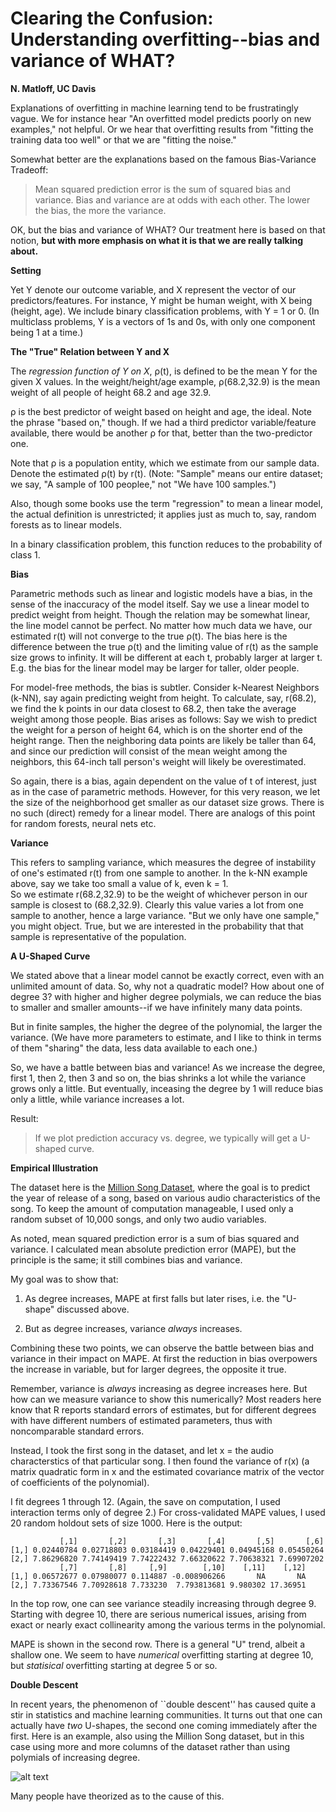 #  Clearing the Confusion:  Understanding overfitting--bias and variance of WHAT?

**N. Matloff, UC Davis** 

Explanations of overfitting in machine learning tend to be frustratingly
vague.  We for instance hear "An overfitted model predicts poorly on new
examples," not helpful.  Or we hear that overfitting results from
"fitting the training data too well" or that we are "fitting the noise."

Somewhat better are the explanations based on the famous Bias-Variance
Tradeoff:

> Mean squared prediction error is the sum of squared bias and variance.
> Bias and variance are at odds with each other.  The lower the bias, the
> more the variance.

OK, but the bias and variance of WHAT?  Our treatment here is based on
that notion, **but with more emphasis on what it is that we are really
talking about.**

**Setting**

Yet Y denote our outcome variable, and X represent the vector of our
predictors/features.  For instance, Y might be human weight, with X
being (height, age).  We include binary classification problems, with Y
= 1 or 0.  (In multiclass problems, Y is a vectors of 1s and 0s, with
only one component being 1 at a time.)

**The "True" Relation between Y and X**

The *regression function of Y on X*, &rho;(t), is defined to be the mean
Y for the given X values.  In the weight/height/age example,
&rho;(68.2,32.9) is the mean weight of all people of height 68.2 and age
32.9.  

&rho; is the best predictor of weight based on height and age, the ideal.
Note the phrase "based on," though.  If we had a third predictor
variable/feature available, there would be another &rho; for that,
better than the two-predictor one.

Note that &rho; is a population entity, which we estimate from our sample
data.  Denote the estimated &rho;(t) by r(t).  (Note:  "Sample" means
our entire dataset; we say, "A sample of 100 peoplee," not "We have 100
samples.")

Also, though some books use the term "regression" to mean a
linear model, the actual definition is unrestricted; it applies just as
much to, say, random forests as to linear models.

In a binary classification problem, this function reduces to the
probability of class 1.

**Bias**

Parametric methods such as linear and logistic models have a bias, in
the sense of the inaccuracy of the model itself.  Say we use a linear
model to predict weight from height.  Though the relation may be
somewhat linear, the line model cannot be perfect.  No matter how much
data we have, our estimated r(t) will not converge to the true &rho;(t).
The bias here is the difference between the true &rho;(t) and the
limiting value of r(t) as the sample size grows to infinity.  It will be
different at each t, probably larger at larger t.  E.g. the bias for the
linear model may be larger for taller, older people.

For model-free methods, the bias is subtler.  Consider k-Nearest
Neighbors (k-NN), say again predicting weight from height.  To
calculate, say, r(68.2), we find the k points in our data closest
to 68.2, then take the average weight among those people.  Bias arises
as follows:  Say we wish to predict the weight for a person of height
64, which is on the shorter end of the height range.  Then the
neighboring data points are likely be taller than 64, and since our
prediction will consist of the mean weight among the neighbors, this
64-inch tall person's weight will likely be overestimated.  

So again, there is a bias, again dependent on the value of t of interest,
just as in the case of parametric methods.  However, for this very
reason, we let the size of the neighborhood get smaller as our dataset
size grows.  There is no such (direct) remedy for a linear model.
There are analogs of this point for random forests, neural nets etc. 

**Variance**

This refers to sampling variance, which measures the degree of
instability of one's estimated r(t) from one sample to another.
In the k-NN example above, say we take too small a value of k, even k = 1.  
So we estimate r(68.2,32.9) to be the weight of whichever person in our 
sample is closest to (68.2,32.9).  Clearly this value varies a lot from
one sample to another, hence a large variance.  "But we only have one
sample," you might object.  True, but we are interested in the
probability that that sample is representative of the population.

**A U-Shaped Curve**

We stated above that a linear model cannot be exactly correct, even with
an unlimited amount of data.  So, why not a quadratic model?  How about
one of degree 3?  with higher and higher degree polymials, we can reduce
the bias to smaller and smaller amounts--if we have infinitely many data
points.

But in finite samples, the higher the degree of the polynomial, the
larger the variance.  (We have more parameters to estimate, and I like
to think in terms of them "sharing" the data, less data available to
each one.) 

So, we have a battle between bias and variance!  As we increase the
degree, first 1, then 2, then 3 and so on, the bias shrinks a lot while
the variance grows only a little.  But eventually, inceasing the degree
by 1 will reduce bias only a little, while variance increases a lot.

Result:

> If we plot prediction accuracy vs. degree, we typically will get a
> U-shaped curve.

**Empirical Illustration**

The dataset here is the [Million Song
Dataset](https://archive.ics.uci.edu/ml/datasets/YearPredictionMSD),
where the goal is to predict the year of release of a song, based on
various audio characteristics of the song.  To keep the amount of
computation manageable, I used only a random subset of 10,000 songs, and
only two audio variables.

As noted, mean squared prediction error is a sum of bias squared and
variance.  I calculated mean absolute prediction error (MAPE), but the
principle is the same; it still combines bias and variance.

My goal was to show that:

1.  As degree increases, MAPE at first falls but later rises, i.e. the
    "U-shape" discussed above.

2.  But as degree increases, variance *always* increases.

Combining these two points, we can observe the battle between bias and
variance in their impact on MAPE.  At first the reduction in bias
overpowers the increase in variable, but for larger degrees, the
opposite it true.

Remember, variance is *always* increasing as degree increases here.  But
how can we measure variance to show this numerically?  Most readers here
know that R reports standard errors of estimates, but for different
degrees with have different numbers of estimated parameters, thus with
noncomparable standard errors.

Instead, I took the first song in the dataset, and let x = the audio
characterstics of that particular song.  I then found the variance of
r(x) (a matrix quadratic form in x and the estimated covariance matrix
of the vector of coefficients of the polynomial).

I fit degrees 1 through 12.  (Again, the save on computation, I used
interaction terms only of degree 2.)  For cross-validated MAPE values, I
used 20 random holdout sets of size 1000.  Here is the output:

```text
           [,1]       [,2]       [,3]       [,4]       [,5]       [,6]
[1,] 0.02440784 0.02718803 0.03184419 0.04229401 0.04945168 0.05450264
[2,] 7.86296820 7.74149419 7.74222432 7.66320622 7.70638321 7.69907202
           [,7]       [,8]     [,9]        [,10]    [,11]    [,12]
[1,] 0.06572677 0.07980077 0.114887 -0.008906266       NA       NA
[2,] 7.73367546 7.70928618 7.733230  7.793813681 9.980302 17.36951
```

In the top row, one can see variance steadily increasing through degree
9.  Starting with degree 10, there are serious numerical issues, arising
from exact or nearly exact collinearity among the various terms in the
polynomial.  

MAPE is shown in the second row.  There is a general "U" trend, albeit a
shallow one.  We seem to have *numerical* overfitting starting at degree 10,
but *statisical* overfitting starting at degree 5 or so.

**Double Descent**

In recent years, the phenomenon of ``double descent'' has caused quite a
stir in statistics and machine learning communities.  It turns out that
one can actually have *two* U-shapes, the second one coming immediately
after the first.  Here is an example, also using the Million Song
dataset, but in this case using more and more columns of the dataset
rather than using polymials of increasing degree.

![alt text](https://matloff.files.wordpress.com/2020/11/overfit.png)

Many people have theorized as to the cause of this.

